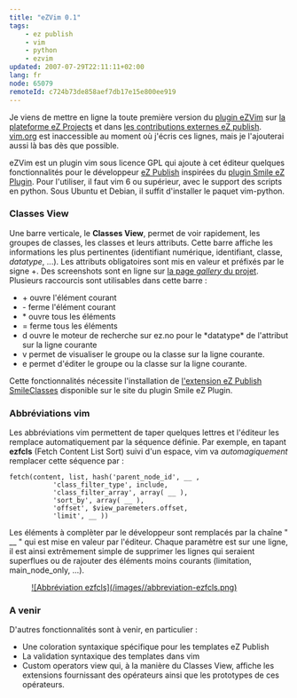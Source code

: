 ```yaml
---
title: "eZVim 0.1"
tags:
    - ez publish
    - vim
    - python
    - ezvim
updated: 2007-07-29T22:11:11+02:00
lang: fr
node: 65079
remoteId: c724b73de858aef7db17e15e800ee919
---
```

 
Je viens de mettre en ligne la toute première version du [plugin eZVim](http://projects.ez.no/ezvim) sur [la plateforme eZ Projects](http://projects.ez.no) et dans [les contributions externes eZ publish](http://ez.no/community/contribs/3rd_party/ezvim). [vim.org](http://www.vim.org/) est inaccessible au moment où j'écris ces lignes, mais je l'ajouterai aussi là bas dès que possible.

 
eZVim est un plugin vim sous licence GPL qui ajoute à cet éditeur quelques fonctionnalités pour le développeur [eZ Publish](/tag/ez+publish) inspirées du [plugin Smile eZ Plugin](http://smile-ez-plugin.sourceforge.net/). Pour l'utiliser, il faut vim 6 ou supérieur, avec le support des scripts en python. Sous Ubuntu et Debian, il suffit d'installer le paquet vim-python.

   
### Classes View

 
Une barre verticale, le **Classes View**, permet de voir rapidement, les groupes de classes, les classes et leurs attributs. Cette barre affiche les informations les plus pertinentes (identifiant numérique, identifiant, classe, *datatype*, ...). Les attributs obligatoires sont mis en valeur et préfixés par le signe +. Des screenshots sont en ligne sur [la page *gallery* du projet](http://projects.ez.no/ezvim/gallery/screenshots). Plusieurs raccourcis sont utilisables dans cette barre :

<ul>
    <li>+ ouvre l'élément courant</li>
    <li>- ferme l'élément courant</li>
    <li>* ouvre tous les éléments</li>
    <li>= ferme tous les éléments</li>
    <li>d ouvre le moteur de recherche sur ez.no pour le *datatype* de l'attribut sur la ligne courante</li>
    <li>v permet de visualiser le groupe ou la classe sur la ligne courante.</li>
    <li>e permet d'éditer le groupe ou la classe sur la ligne courante.</li>
</ul>
 
Cette fonctionnalités nécessite l'installation de [l'extension eZ Publish SmileClasses](http://sourceforge.net/project/showfiles.php?group_id=190833&amp;package_id=224521) disponible sur le site du plugin Smile eZ Plugin.

     
### Abbréviations vim

 
Les abbréviations vim permettent de taper quelques lettres et l'éditeur les remplace automatiquement par la séquence définie. Par exemple, en tapant **ezfcls** (Fetch Content List Sort) suivi d'un espace, vim va *automagiquement* remplacer cette séquence par :

 ``` smarty
fetch(content, list, hash('parent_node_id', __ ,
            'class_filter_type', include,
            'class_filter_array', array( __ ),
            'sort_by', array( __ ),
            'offset', $view_paremeters.offset,
            'limit', __ ))
```

 
Les éléments à complèter par le développeur sont remplacés par la chaîne &quot; __ &quot; qui est mise en valeur par l'éditeur. Chaque paramètre est sur une ligne, il est ainsi extrêmement simple de supprimer les lignes qui seraient superflues ou de rajouter des éléments moins courants (limitation, main_node_only, ...).

 


<figure class="object-center"><a href="/images/abbreviation-ezfcls.png">![Abbréviation ezfcls](/images//abbreviation-ezfcls.png)
</a></figure>




     
### A venir

 
D'autres fonctionnalités sont à venir, en particulier :

* Une coloration syntaxique spécifique pour les templates eZ Publish
* La validation syntaxique des templates dans vim
* Custom operators view qui, à la manière du Classes View, affiche les extensions fournissant des opérateurs ainsi que les prototypes de ces opérateurs.
